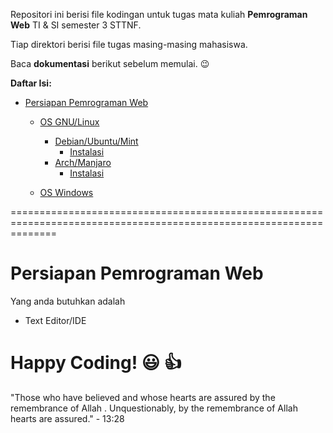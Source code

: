 Repositori ini berisi file kodingan untuk tugas mata kuliah **Pemrograman Web** TI & SI semester 3 STTNF.

Tiap direktori berisi file tugas masing-masing mahasiswa.

Baca **dokumentasi** berikut sebelum memulai. :wink:

**Daftar Isi:**
- [Persiapan Pemrograman Web](#)
  - [OS GNU/Linux](#)
    - [Debian/Ubuntu/Mint](#)
      - [Instalasi](#)
    - [Arch/Manjaro](#)
      - [Instalasi](#)
      
  - [OS Windows](#)

====================================================================================================================
# Persiapan Pemrograman Web

Yang anda butuhkan adalah
- Text Editor/IDE

# Happy Coding! :smiley: :thumbsup:



"Those who have believed and whose hearts are assured by the remembrance of Allah . Unquestionably, by the remembrance of Allah hearts are assured." - 13:28
